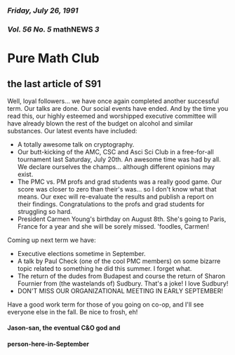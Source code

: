 ### *Friday, July 26, 1991*
### *Vol. 56 No. 5* math**NEWS**  *3*
# Pure Math Club
## the last article of S91
Well, loyal followers... we have once again completed another successful term. Our talks are done. Our social events have ended. And by the time you read this, our highly esteemed and worshipped executive committee will have already blown the rest of the budget on alcohol and similar substances. Our latest events have included:
- A totally awesome talk on cryptography.
- Our butt-kicking of the AMC, CSC and Asci Sci Club in a free-for-all tournament last Saturday, July 20th. An awesome time was had by all. We declare ourselves the champs... although different opinions may exist.
- The PMC vs. PM profs and grad students was a really good game. Our score was closer to zero than their's was... so I don't know what that means. Our exec will re-evaluate the results and publish a report on their findings. Congratulations to the profs and grad students for struggling so hard.
- President Carmen Young's birthday on August 8th. She's going to Paris, France for a year and she will be sorely missed. 'foodles, Carmen!

Coming up next term we have:
- Executive elections sometime in September.
- A talk by Paul Check (one of the cool PMC members) on some bizarre topic related to something he did this summer. I forget what.
- The return of the dudes from Budapest and course the return of Sharon Fournier from (the wastelands of) Sudbury. That's a joke! I love Sudbury!
- DON'T MISS OUR ORGANIZATIONAL MEETING IN EARLY SEPTEMBER!

Have a good work term for those of you going on co-op, and I'll see everyone else in the fall. Be nice to frosh, eh!

#### Jason-san, the eventual C&O god and
#### person-here-in-September
